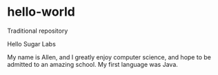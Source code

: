# hello-world
Traditional repository

Hello Sugar Labs

My name is Allen, and I greatly enjoy computer science, and hope to be admitted to an amazing school. My first language was Java.
